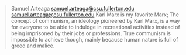 > Samuel Arteaga
> samuel.arteaga@csu.fullerton.edu
> samuel.arteaga@csu.fullerton.edu
> Karl Marx is my favorite Marx; The concept of communism, an ideology pioneered by Karl Marx,
> is a way for everyone to be able to induldge in recreational activities instead of being 
> imprisoned by their jobs or professions. True communism is impossible to achieve though, 
> mainly because human nature is full of greed and malice.  
